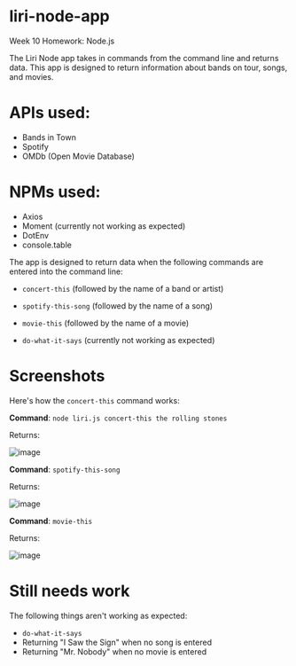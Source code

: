 # liri-node-app
Week 10 Homework: Node.js

The Liri Node app takes in commands from the command line and returns data. This app is designed to return information about bands on tour, songs, and movies. 

# APIs used:
 
* Bands in Town
* Spotify
* OMDb (Open Movie Database)

# NPMs used:

* Axios
* Moment (currently not working as expected)
* DotEnv
* console.table

The app is designed to return data when the following commands are entered into the command line:

* `concert-this` (followed by the name of a band or artist)

* `spotify-this-song` (followed by the name of a song)

* `movie-this` (followed by the name of a movie)

* `do-what-it-says` (currently not working as expected)

# Screenshots

Here's how the `concert-this` command works:

**Command**: `node liri.js concert-this the rolling stones`

Returns:

![image](https://user-images.githubusercontent.com/47165960/58774645-567ac680-8577-11e9-8384-f19f684863d7.png)

**Command**: `spotify-this-song`

Returns:

![image](https://user-images.githubusercontent.com/47165960/58774732-c5f0b600-8577-11e9-94bd-cd20e9dc3d97.png)

**Command**: `movie-this`

Returns:

![image](https://user-images.githubusercontent.com/47165960/58775122-e40ae600-8578-11e9-9303-85f802e5d916.png)

# Still needs work

The following things aren't working as expected:

* `do-what-it-says` 
* Returning "I Saw the Sign" when no song is entered
* Returning "Mr. Nobody" when no movie is entered
